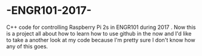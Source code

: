 # -ENGR101-2017-
C++ code for controlling Raspberry Pi 2s in ENGR101 during 2017 . 
Now this is a project all about how to learn how to use github in the now and I'd like to take a another look at my code because I'm pretty sure I don't know how any of this goes.
